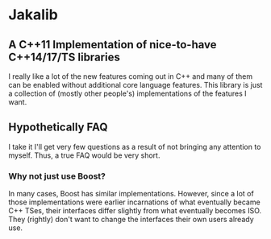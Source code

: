 # Jakalib
## A C++11 Implementation of nice-to-have C++14/17/TS libraries

I really like a lot of the new features coming out in C++ and many of them can be enabled without additional core language features. This library is just a collection of (mostly other people's) implementations of the features I want.

## Hypothetically FAQ

I take it I'll get very few questions as a result of not bringing any attention to myself. Thus, a true FAQ would be very short.

### Why not just use Boost?

In many cases, Boost has similar implementations. However, since a lot of those implementations were earlier incarnations of what eventually became C++ TSes, their interfaces differ slightly from what eventually becomes ISO. They (rightly) don't want to change the interfaces their own users already use.
